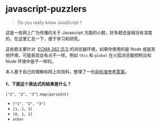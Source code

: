# javascript-puzzlers

> Do you really know JavaScript ?

这是一些网上广为传播的关于 Javascript 方面的小题，好多题还是相当有深度的，在这里汇总一下，便于学习和研究。

这些题主要针对  [ECMA 262 (5.1)](http://www.ecma-international.org/ecma-262/5.1/#sec-15.4.4.19) 的浏览器环境，如果你使用的是 Node 或是其他环境，可能表现会有点不一样。例如 `this` 和 `global` 在火狐浏览器控制台和 Node 环境中是不一样的。

本人基于自己的理解和网上的资料，整理了一份[非标准参考答案](https://github.com/sqrthree/javascript-puzzlers/tree/master/annotations)。

#### 1、下面这个表达式的结果是什么？

```
["1", "2", "3"].map(parseInt)
```

* `["1", "2", "3"]`
* `[1, 2, 3]`
* `[0, 1, 2]`
* `other`
